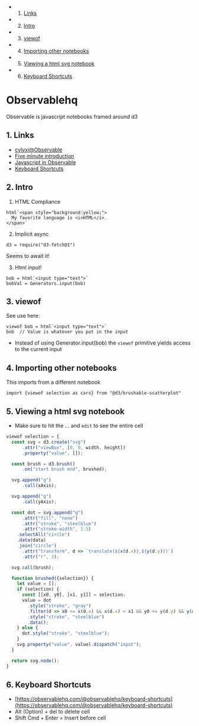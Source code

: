 <!-- vscode-markdown-toc -->
* 1. [Links](#Links)
* 2. [Intro](#Intro)
* 3. [viewof](#viewof)
* 4. [Importing other notebooks](#Importingothernotebooks)
* 5. [Viewing a html svg notebook](#Viewingahtmlsvgnotebook)
* 6. [Keyboard Shortcuts](#KeyboardShortcuts)

<!-- vscode-markdown-toc-config
	numbering=true
	autoSave=true
	/vscode-markdown-toc-config -->
<!-- /vscode-markdown-toc -->


# Observablehq

Observable is javascript notebooks framed around d3

##  1. <a name='Links'></a>Links
- [cvlvxi@Observable](https://observablehq.com/@cvlvxi)
- [Five minute introduction](https://observablehq.com/@observablehq/five-minute-introduction?collection=@observablehq/notebook-fundamentals)
- [Javascript in Observable](https://observablehq.com/@observablehq/observables-not-javascript)
- [Keyboard Shortcuts](https://observablehq.com/@observablehq/keyboard-shortcuts)

##  2. <a name='Intro'></a>Intro
1. HTML Compliance

```
html`<span style="background:yellow;">
  My favorite language is <i>HTML</i>.
</span>`
```

2. Implicit async

```
d3 = require("d3-fetch@1")
```

Seems to await it!

3. Html input!


```
bob = html`<input type="text">`
bobVal = Generators.input(bob)
```

##  3. <a name='viewof'></a>viewof

See use here:

```
viewof bob = html`<input type="text">`
bob  // Value is whatever you put in the input
```

- Instead of using Generator.input(bob) the `viewof` primitive yields access to the current input


##  4. <a name='Importingothernotebooks'></a>Importing other notebooks

This imports from a different notebook

```
import {viewof selection as cars} from "@d3/brushable-scatterplot"
```

##  5. <a name='Viewingahtmlsvgnotebook'></a>Viewing a html svg notebook

- Make sure to hit the ... and `edit` to see the entire cell

```js
viewof selection = {
  const svg = d3.create("svg")
      .attr("viewBox", [0, 0, width, height])
      .property("value", []);

  const brush = d3.brush()
      .on("start brush end", brushed);

  svg.append("g")
      .call(xAxis);

  svg.append("g")
      .call(yAxis);

  const dot = svg.append("g")
      .attr("fill", "none")
      .attr("stroke", "steelblue")
      .attr("stroke-width", 1.5)
    .selectAll("circle")
    .data(data)
    .join("circle")
      .attr("transform", d => `translate(${x(d.x)},${y(d.y)})`)
      .attr("r", 3);

  svg.call(brush);

  function brushed({selection}) {
    let value = [];
    if (selection) {
      const [[x0, y0], [x1, y1]] = selection;
      value = dot
        .style("stroke", "gray")
        .filter(d => x0 <= x(d.x) && x(d.x) < x1 && y0 <= y(d.y) && y(d.y) < y1)
        .style("stroke", "steelblue")
        .data();
    } else {
      dot.style("stroke", "steelblue");
    }
    svg.property("value", value).dispatch("input");
  }

  return svg.node();
}
```


##  6. <a name='KeyboardShortcuts'></a>Keyboard Shortcuts
- [https://observablehq.com/@observablehq/keyboard-shortcuts](https://observablehq.com/@observablehq/keyboard-shortcuts)
- Alt (Option) + del to delete cell
- Shift Cmd + Enter = Insert before cell